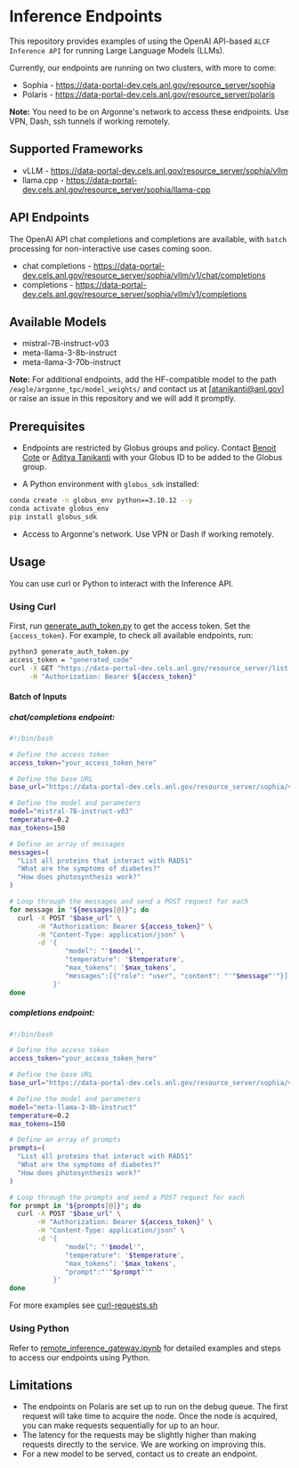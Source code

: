 # Inference Endpoints
This repository provides examples of using the OpenAI API-based `ALCF Inference API` for running Large Language Models (LLMs).

Currently, our endpoints are running on two clusters, with more to come:

* Sophia  - https://data-portal-dev.cels.anl.gov/resource_server/sophia
* Polaris - https://data-portal-dev.cels.anl.gov/resource_server/polaris

**Note:** You need to be on Argonne's network to access these endpoints. Use VPN, Dash, ssh tunnels if working remotely.

## Supported Frameworks

* vLLM - https://data-portal-dev.cels.anl.gov/resource_server/sophia/vllm
* llama.cpp - https://data-portal-dev.cels.anl.gov/resource_server/sophia/llama-cpp

## API Endpoints

The OpenAI API chat completions and completions are available, with `batch` processing for non-interactive use cases coming soon.

* chat completions - https://data-portal-dev.cels.anl.gov/resource_server/sophia/vllm/v1/chat/completions
* completions - https://data-portal-dev.cels.anl.gov/resource_server/sophia/vllm/v1/completions

## Available Models

* mistral-7B-instruct-v03
* meta-llama-3-8b-instruct
* meta-llama-3-70b-instruct

**Note:** For additional endpoints, add the HF-compatible model to the path `/eagle/argonne_tpc/model_weights/` and contact us at [atanikanti@anl.gov] or raise an issue in this repository and we will add it promptly.

## Prerequisites

* Endpoints are restricted by Globus groups and policy. Contact [Benoit Cote](bcote@anl.gov) or [Aditya Tanikanti](atanikanti@anl.gov) with your Globus ID to be added to the Globus group.

* A Python environment with `globus_sdk` installed:
```bash
conda create -n globus_env python==3.10.12 --y
conda activate globus_env
pip install globus_sdk
```

* Access to Argonne's network. Use VPN or Dash if working remotely.

## Usage

You can use curl or Python to interact with the Inference API.

### Using Curl

First, run [generate_auth_token.py](./generate_auth_token.py) to get the access token. Set the `{access_token}`. For example, to check all available endpoints, run:

```bash
python3 generate_auth_token.py
access_token = "generated_code"
curl -X GET "https://data-portal-dev.cels.anl.gov/resource_server/list-endpoints" \
     -H "Authorization: Bearer ${access_token}"
```

#### Batch of Inputs

##### chat/completions endpoint:

```bash
#!/bin/bash

# Define the access token
access_token="your_access_token_here"

# Define the base URL
base_url="https://data-portal-dev.cels.anl.gov/resource_server/sophia/vllm/v1/chat/completions"

# Define the model and parameters
model="mistral-7B-instruct-v03"
temperature=0.2
max_tokens=150

# Define an array of messages
messages=(
  "List all proteins that interact with RAD51"
  "What are the symptoms of diabetes?"
  "How does photosynthesis work?"
)

# Loop through the messages and send a POST request for each
for message in "${messages[@]}"; do
  curl -X POST "$base_url" \
       -H "Authorization: Bearer ${access_token}" \
       -H "Content-Type: application/json" \
       -d '{
              "model": "'$model'",
              "temperature": '$temperature',
              "max_tokens": '$max_tokens',
              "messages":[{"role": "user", "content": "'"$message"'"}]
           }'
done
```

##### completions endpoint:

```bash
#!/bin/bash

# Define the access token
access_token="your_access_token_here"

# Define the base URL
base_url="https://data-portal-dev.cels.anl.gov/resource_server/sophia/vllm/v1/completions"

# Define the model and parameters
model="meta-llama-3-8b-instruct"
temperature=0.2
max_tokens=150

# Define an array of prompts
prompts=(
  "List all proteins that interact with RAD51"
  "What are the symptoms of diabetes?"
  "How does photosynthesis work?"
)

# Loop through the prompts and send a POST request for each
for prompt in "${prompts[@]}"; do
  curl -X POST "$base_url" \
       -H "Authorization: Bearer ${access_token}" \
       -H "Content-Type: application/json" \
       -d '{
              "model": "'$model'",
              "temperature": '$temperature',
              "max_tokens": '$max_tokens',
              "prompt":"'"$prompt"'"
           }'
done
```

For more examples see [curl-requests.sh](./curl-request.sh)

### Using Python

Refer to [remote_inference_gateway.ipynb](./remote_inference_gateway.ipynb) for detailed examples and steps to access our endpoints using Python.

## Limitations

* The endpoints on Polaris are set up to run on the debug queue. The first request will take time to acquire the node. Once the node is acquired, you can make requests sequentially for up to an hour.
* The latency for the requests may be slightly higher than making requests directly to the service. We are working on improving this.
* For a new model to be served, contact us to create an endpoint.

